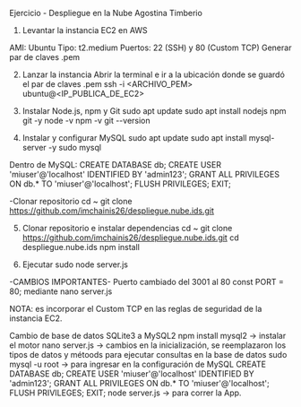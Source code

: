 Ejercicio - Despliegue en la Nube
Agostina Timberio

1. Levantar la instancia EC2 en AWS

AMI: Ubuntu
Tipo: t2.medium
Puertos: 22 (SSH) y 80 (Custom TCP)
Generar par de claves .pem

2. Lanzar la instancia
Abrir la terminal e ir a la ubicación donde se guardó el par de claves .pem
ssh -i <ARCHIVO_PEM> ubuntu@<IP_PUBLICA_DE_EC2>

3. Instalar Node.js, npm y Git
sudo apt update
sudo apt install nodejs npm git -y
node -v
npm -v
git --version

4. Instalar y configurar MySQL
sudo apt update
sudo apt install mysql-server -y
sudo mysql

Dentro de MySQL:
CREATE DATABASE db;
CREATE USER 'miuser'@'localhost' IDENTIFIED BY 'admin123';
GRANT ALL PRIVILEGES ON db.* TO 'miuser'@'localhost';
FLUSH PRIVILEGES;
EXIT;

-Clonar repositorio
cd ~
git clone https://github.com/imchainis26/despliegue.nube.ids.git

5. Clonar repositorio e instalar dependencias
cd ~
git clone https://github.com/imchainis26/despliegue.nube.ids.git
cd despliegue.nube.ids
npm install

6. Ejecutar
sudo node server.js

-CAMBIOS IMPORTANTES-
Puerto cambiado del 3001 al 80
const PORT = 80;
mediante nano server.js

NOTA: es incorporar el Custom TCP en las reglas de seguridad de la instancia EC2. 

Cambio de base de datos SQLite3 a MySQL2
npm install mysql2 -> instalar el motor
nano server.js -> cambios en la inicialización, se reemplazaron los tipos de datos y métoods para ejecutar consultas en la base de datos
sudo mysql -u root -> para ingresar en la configuración de MySQL
CREATE DATABASE db;
CREATE USER 'miuser'@'localhost' IDENTIFIED BY 'admin123';
GRANT ALL PRIVILEGES ON db.* TO 'miuser'@'localhost';
FLUSH PRIVILEGES;
EXIT;
node server.js -> para correr la App.

